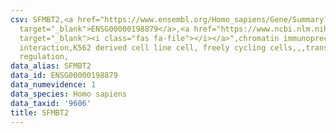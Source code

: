 ```yaml
---
csv: SFMBT2,<a href="https://www.ensembl.org/Homo_sapiens/Gene/Summary?db=core;g=ENSG00000198879"
  target="_blank">ENSG00000198879</a>,<a href="https://www.ncbi.nlm.nih.gov/pubmed/23959860"
  target="_blank"><i class="fas fa-file"></i></a>",chromatin immunoprecipitation assay,direct
  interaction,K562 derived cell line cell, freely cycling cells,,,transcriptional
  regulation,
data_alias: SFMBT2
data_id: ENSG00000198879
data_numevidence: 1
data_species: Homo sapiens
data_taxid: '9606'
title: SFMBT2
---
```


